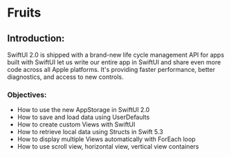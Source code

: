 # Fruits
## Introduction:
SwiftUI 2.0 is shipped with a brand-new life cycle management API for apps built with SwiftUI let us write our entire app in SwiftUI and share even more code across all Apple platforms. It's providing faster performance, better diagnostics, and access to new controls.

### Objectives:
-	How to use the new AppStorage in SwiftUI 2.0
-	How to save and load data using UserDefaults
-	How to create custom Views with SwiftUI
-	How to retrieve local data using Structs in Swift 5.3
-	How to display multiple Views automatically with ForEach loop
-	How to use scroll view, horizontal view, vertical view containers
